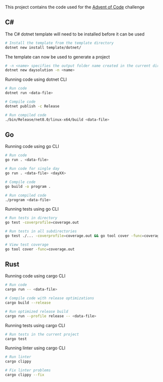 This project contains the code used for the [Advent of Code](https://adventofcode.com/) challenge

## C#

The C# dotnet template will need to be installed before it can be used

```bash
# Install the template from the template directory
dotnet new install template/dotnet/
```

The template can now be used to generate a project

```bash
# -n <name> specifies the output folder name created in the current directory
dotnet new daysolution -n <name>
```

Running code using dotnet CLI

```bash
# Run code
dotnet run <data-file>

# Compile code
dotnet publish -c Release

# Run compiled code
./bin/Release/net8.0/linux-x64/build <data-file>
```

## Go

Running code using go CLI
```bash
# Run code
go run . <data-file>

# Run code for single day
go run . <data-file> <dayXX>

# Compile code
go build -o program .

# Run compiled code
./program <data-file>
```

Running tests using go CLI
```bash
# Run tests in directory
go test -coverprofile=coverage.out

# Run tests in all subdirectories
go test ./... -coverprofile=coverage.out && go tool cover -func=coverage.out

# View test coverage
go tool cover -func=coverage.out
```

## Rust

Running code using cargo CLI
```bash
# Run code
cargo run -- <data-file>

# Compile code with release optimizations
cargo build --release

# Run optimized release build
cargo run --profile release -- <data-file>
```

Running tests using cargo CLI
```bash
# Run tests in the current project
cargo test
```

Running linter using cargo CLI
```bash
# Run linter
cargo clippy

# Fix linter problems
cargo clippy --fix
```
